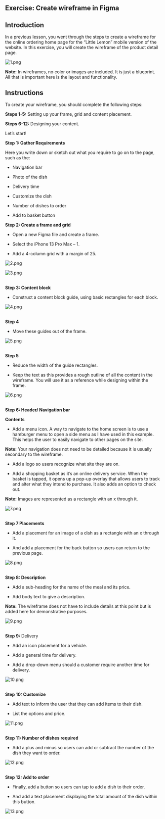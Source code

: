 ## Exercise: Create wireframe in Figma

## Introduction

In a previous lesson, you went through the steps to create a wireframe for the online ordering home page for the “Little Lemon” mobile version of the website. In this exercise, you will create the wireframe of the product detail page.

<img src="./images/1.png" alt="1.png"/><br/>

<strong>Note:</strong> In wireframes, no color or images are included. It is just a blueprint. All that is important here is the layout and functionality.

## Instructions

To create your wireframe, you should complete the following steps:

<strong>Steps 1-5:</strong> Setting up your frame, grid and content placement.

<strong>Steps 6-12:</strong> Designing your content.

Let’s start!

<strong>Step 1: Gather Requirements</strong>

Here you write down or sketch out what you require to go on to the page, such as the:

-   Navigation bar

-   Photo of the dish

-   Delivery time

-   Customize the dish

-   Number of dishes to order

-   Add to basket button

<strong>Step 2: Create a frame and grid</strong>

-   Open a new Figma file and create a frame.

-   Select the iPhone 13 Pro Max – 1.

-   Add a 4-column grid with a margin of 25.

<img src="./images/2.png" alt="2.png"/>

<img src="./images/3.png" alt="3.png"/><br/><br/>

<strong>Step 3: Content block</strong>

-   Construct a content block guide, using basic rectangles for each block.

<img src="./images/4.png" alt="4.png"/><br/><br/>

<strong>Step 4</strong>

-   Move these guides out of the frame.

<img src="./images/5.png" alt="5.png"/><br/><br/>

<strong>Step 5</strong>

-   Reduce the width of the guide rectangles.

-   Keep the text as this provides a rough outline of all the content in the wireframe. You will use it as a reference while designing within the frame.

<img src="./images/6.png" alt="6.png"/><br/><br/>

<strong>Step 6: Header/ Navigation bar

Contents</strong>

-   Add a menu icon. A way to navigate to the home screen is to use a hamburger menu to open a side menu as I have used in this example. This helps the user to easily navigate to other pages on the site.

<strong>Note:</strong> Your navigation does not need to be detailed because it is usually secondary to the wireframe.

-   Add a logo so users recognize what site they are on.

-   Add a shopping basket as it’s an online delivery service. When the basket is tapped, it opens up a pop-up overlay that allows users to track and alter what they intend to purchase. It also adds an option to check out.

<strong>Note:</strong> Images are represented as a rectangle with an x through it.

<img src="./images/7.png" alt="7.png"/><br/><br/>

<strong>Step 7 Placements</strong>

-   Add a placement for an image of a dish as a rectangle with an x through it.

-   And add a placement for the back button so users can return to the previous page.

<img src="./images/8.png" alt="8.png"/><br/><br/>

<strong>Step 8: Description</strong>

-   Add a sub-heading for the name of the meal and its price.

-   Add body text to give a description.

<strong>Note:</strong> The wireframe does not have to include details at this point but is added here for demonstrative purposes.

<img src="./images/9.png" alt="9.png"/><br/><br/>

<strong>Step 9:</strong> Delivery

-   Add an icon placement for a vehicle.

-   Add a general time for delivery.

-   Add a drop-down menu should a customer require another time for delivery.

<img src="./images/10.png" alt="10.png"/><br/><br/>

<strong>Step 10: Customize</strong>

-   Add text to inform the user that they can add items to their dish.

-   List the options and price.

<img src="./images/11.png" alt="11.png"/><br/><br/>

<strong>Step 11: Number of dishes required</strong>

-   Add a plus and minus so users can add or subtract the number of the dish they want to order.

<img src="./images/12.png" alt="12.png"/><br/><br/>

<strong>Step 12: Add to order</strong>

-   Finally, add a button so users can tap to add a dish to their order.

-   And add a text placement displaying the total amount of the dish within this button.

<img src="./images/13.png" alt="13.png"/>
